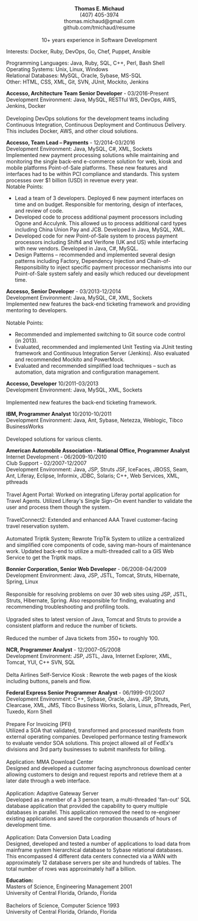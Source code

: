 <P align="center">
<b>Thomas E. Michaud</b><br/>
(407) 405-3974<br/>
thomas.michaud@gmail.com<br/>
github.com/tmichaud/resume<br/>
<br/>
10+ years experience in Software Development 
</P>
<P>
Interests: Docker, Ruby, DevOps, Go, Chef, Puppet, Ansible
</P>
<P>
Programming Languages: Java, Ruby, SQL, C++, Perl, Bash Shell<br/>
Operating Systems: Unix, Linux, Windows<br/>
Relational Databases: MySQL, Oracle, Sybase, MS-SQL<br/>
Other: HTML, CSS, XML, Git, SVN, JUnit, Mockito, Jenkins<br/>
</P>
<P>
<b>Accesso, Architecture Team Senior Developer</b> - 03/2016-Present<br/>
Development Environment: Java, MySQL, RESTful WS, DevOps, AWS, Jenkins, Docker<br/>
<br/>
Developing DevOps solutions for the development teams including Continuous Integration, Continuous Deployment and Continuous Delivery. This includes Docker, AWS, and other cloud solutions.<br/>
</P>
<P>
<b>Accesso, Team Lead – Payments</b> - 12/2014-03/2016</div><br/> 
Development Environment:	Java, MySQL, C#, XML, Sockets
<br/>
Implemented new payment processing solutions while maintaining and monitoring the single back-end e-commerce solution for web, kiosk and mobile platforms Point-of-Sale platforms.  These new features and interfaces had to be within PCI compliance and standards.  This system processes over $1 billion (USD) in revenue every year. 
<br/>
Notable Points:
<ul>
<li>Lead a team of 3 developers.  Deployed 6 new payment interfaces on time and on budget.  Responsible for mentoring, design of interfaces, and review of code.</li>
<li>Developed code to process additional payment processors including Ogone and Acculynk.  This allowed us to process additional card types including China Union Pay and JCB.  Developed in Java, MySQL, XML.</li>
<li>Developed code for new Point-of-Sale system to process payment processors including Shift4 and Verifone (UK and US) while interfacing with new vendors.  Developed in Java, C#, MySQL.</li> 
<li>Design Patterns – recommended and implemented several design patterns including Factory, Dependency Injection and Chain-of-Responsibility to inject specific payment processor mechanisms into our Point-of-Sale system safely and easily which reduced our development time.</li>
</ul>
</P>
<P>
<b>Accesso, Senior Developer</b> - 03/2013-12/2014<br/>
Development Environment: Java, MySQL, C#, XML, Sockets<br/>
Implemented new features the back-end ticketing framework and providing mentoring to developers.<br/>
<br/>
Notable Points:
<ul>
<li>Recommended and implemented switching to Git source code control (in 2013).</li>
<li>Evaluated, recommended and implemented Unit Testing via JUnit testing framework and Continuous Integration Server (Jenkins).  Also evaluated and recommended Mockito and PowerMock.</li>
<li>Evaluated and recommended simplified load techniques – such as automation, data migration and configuration management.</li>
</ul>
</P>
<P>
<b>Accesso, Developer</b>   10/2011-03/2013<br/>
Development Environment: Java, MySQL, XML, Sockets<br/>
<br/>
Implemented new features the back-end ticketing framework.<br/>
</P>
<P>
<b>IBM, Programmer Analyst</b> 10/2010-10/2011<br/>
Development Environment: Java, Ant, Sybase, Netezza, Weblogic, Tibco BusinessWorks<br/>
<br/>
Developed solutions for various clients.
</P>
<P>
<b>American Automobile Association - National Office, Programmer Analyst</b><br/>
Internet Development - 06/2009-10/2010<br/>
Club Support - 02/2007-12/2007<br/>
Development Environment:	Java, JSP, Struts JSF, IceFaces, JBOSS, Seam, Ant, Liferay, Eclipse, Informix, JDBC, Solaris; C++, Web Services, XML, pthreads<br/>
<br/>
Travel Agent Portal: Worked on integrating Liferay portal application for Travel Agents. Utilized Liferay's Single Sign-On event handler to validate the user and process them though the system.<br/> 
<br/>
TravelConnect2:  Extended and enhanced AAA Travel customer-facing travel reservation system.<br/> 
<br/>
Automated Triptik System; Rewrote TripTik System to utilize a centralized and simplified core components of code, saving man-hours of maintenance work.  Updated back-end to utilize a multi-threaded call to a GIS Web Service to get the Triptik maps.<br/> 
</P>
<P>
<b>Bonnier Corporation, Senior Web Developer</b> - 06/2008-04/2009<br/>
Development Environment:	Java, JSP, JSTL, Tomcat, Struts, Hibernate, Spring, Linux<br/>
<br/>
Responsible for resolving problems on over 30 web sites using JSP, JSTL, Struts, Hibernate, Spring.  Also responsible for finding, evaluating and recommending troubleshooting and profiling tools.<br/> 
<br/>
Upgraded sites to latest version of Java, Tomcat and Struts to provide a consistent platform and reduce the number of tickets.<br/> 
<br/>
Reduced the number of Java tickets from 350+ to roughly 100.<br/> 
</P>
<P>
<b>NCR, Programmer Analyst</b> - 12/2007-05/2008<br/>
Development Environment: JSP, JSTL, Java, Internet Explorer, XML, Tomcat, YUI, C++ SVN, SQL<br/>
<br/>
Delta Airlines Self-Service Kiosk : Rewrote the web pages of the kiosk including buttons, panels and flow.<br/>
</P>
<P>
<b>Federal Express Senior Programmer Analyst</b> - 06/1999-01/2007 <br/>
Development Environment: C++, Sybase, Oracle, Java, JSP, Struts,  Clearcase, XML, JMS, Tibco Business Works, Solaris, Linux, pThreads, Perl, Tuxedo, Korn Shell</b><br/>
<br/>
Prepare For Invoicing (PFI)<br/> 
Utilized a SOA that validated, transformed and processed manifests from external operating companies. Developed performance testing framework to evaluate vendor SOA solutions. This project allowed all of FedEx's divisions and 3rd party businesses to submit manifests for billing.<br/> 
<br/>
Application: MMA Download Center<br/> 
Designed and developed a customer facing asynchronous download center allowing customers to design and request reports and retrieve them at a later date through a web interface.<br/> 
<br/>
Application: Adaptive Gateway Server<br/> 
Developed as a member of a 3 person team, a multi-threaded 'fan-out' SQL database application that provided the capability to query multiple databases in parallel. This application removed the need to re-engineer existing applications and saved the corporation thousands of hours of development time.<br/> 
<br/>
Application: Data Conversion Data Loading<br/> 
Designed, developed and tested a number of applications to load data from mainframe system hierarchical database to Sybase relational databases. This encompassed 4 different data centers connected via a WAN with approximately 12 database servers per site and hundreds of tables. The total number of rows was approximately half a billion. 
</P>
<P>
<b>Education:</b><br/>
Masters of Science, Engineering Management 2001 <br/>
University of Central Florida, Orlando, Florida <br/>
<br/>
Bachelors of Science, Computer Science 1993 <br/>
University of Central Florida, Orlando, Florida <br/>
</P>











